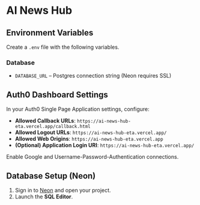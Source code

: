 # AI News Hub

## Environment Variables

Create a `.env` file with the following variables.

### Database

- `DATABASE_URL` – Postgres connection string (Neon requires SSL)

## Auth0 Dashboard Settings

In your Auth0 Single Page Application settings, configure:

- **Allowed Callback URLs**: `https://ai-news-hub-eta.vercel.app/callback.html`
- **Allowed Logout URLs**: `https://ai-news-hub-eta.vercel.app/`
- **Allowed Web Origins**: `https://ai-news-hub-eta.vercel.app`
- **(Optional) Application Login URI**: `https://ai-news-hub-eta.vercel.app/`

Enable Google and Username-Password-Authentication connections.

## Database Setup (Neon)

1. Sign in to [Neon](https://neon.tech) and open your project.
2. Launch the **SQL Editor**.
